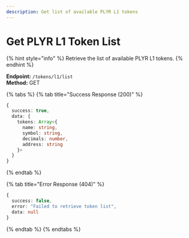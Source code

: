 ```yaml
---
description: Get list of available PLYR L1 tokens
---
```


# Get PLYR L1 Token List

{% hint style="info" %} Retrieve the list of available PLYR L1 tokens. {% endhint %}

**Endpoint:** `/tokens/l1/list`  
**Method:** GET

{% tabs %} {% tab title="Success Response (200)" %}

```typescript
{
  success: true,
  data: {
    tokens: Array<{
      name: string,
      symbol: string,
      decimals: number,
      address: string
    }>
  }
}
```

{% endtab %}

{% tab title="Error Response (404)" %}

```typescript
{
  success: false,
  error: "Failed to retrieve token list",
  data: null
}
```

{% endtab %} {% endtabs %}
